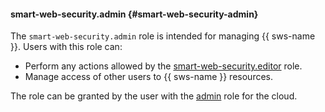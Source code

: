 #### smart-web-security.admin {#smart-web-security-admin}

The `smart-web-security.admin` role is intended for managing {{ sws-name }}. Users with this role can:
* Perform any actions allowed by the [smart-web-security.editor](#smart-web-security-editor) role.
* Manage access of other users to {{ sws-name }} resources.

The role can be granted by the user with the [admin](#admin) role for the cloud.
